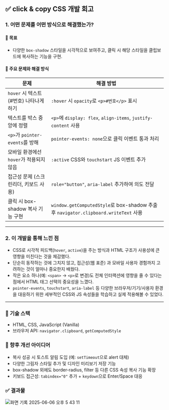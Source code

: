 ## ✅ click & copy CSS 개발 회고

### 1. 어떤 문제를 어떤 방식으로 해결했는가?

#### 🎯 목표

-   다양한 `box-shadow` 스타일을 시각적으로 보여주고, 클릭 시 해당 스타일을 클립보드에 복사하는 기능을 구현.

#### 🔧 주요 문제와 해결 방식

| 문제                                    | 해결 방법                                                                           |
| --------------------------------------- | ----------------------------------------------------------------------------------- |
| `hover` 시 텍스트(#번호) 나타나게 하기  | `:hover` 시 `opacity`로 `<p>#번호</p>` 표시                                         |
| 텍스트를 박스 중앙에 정렬               | `<p>`에 `display: flex`, `align-items`, `justify-content` 사용                      |
| `<p>`가 `pointer-events`를 방해         | `pointer-events: none`으로 클릭 이벤트 통과 처리                                    |
| 모바일 환경에선 `hover`가 적용되지 않음 | `:active` CSS와 `touchstart` JS 이벤트 추가                                         |
| 접근성 문제 (스크린리더, 키보드 사용)   | `role="button"`, `aria-label` 추가하여 의도 전달                                    |
| 클릭 시 box-shadow 복사 기능 구현       | `window.getComputedStyle`로 box-shadow 추출 후 `navigator.clipboard.writeText` 사용 |

---

### 2. 이 개발을 통해 느낀 점

-   CSS로 시각적 피드백(`hover`, `active`)을 주는 방식과 HTML 구조가 사용성에 큰 영향을 미친다는 것을 체감했다.
-   단순히 동작하는 것에 그치지 않고, 접근성(웹 표준) 과 모바일 사용자 경험까지 고려하는 것이 얼마나 중요한지 배웠다.
-   작은 요소 하나(예: `<span>` → `<p>`로 변경)도 전체 인터랙션에 영향을 줄 수 있다는 점에서 HTML 태그 선택의 중요성을 느꼈다.
-   `pointer-events`, `touchstart`, `aria-label` 등 다양한 브라우저/기기/사용자 환경을 대응하기 위한 세부적인 CSS와 JS 속성들을 학습하고 실제 적용해볼 수 있었다.

---

### 📌 기술 스택

-   HTML, CSS, JavaScript (Vanilla)
-   브라우저 API: `navigator.clipboard`, `getComputedStyle`

### 📌 향후 개선 아이디어

-   복사 성공 시 토스트 알림 도입 (예: `setTimeout`으로 alert 대체)
-   다양한 그림자 스타일 추가 및 디자인 미리보기 저장 기능
-   box-shadow 외에도 border-radius, filter 등 다른 CSS 속성 복사 기능 확장
-   키보드 접근성: `tabindex="0"` 추가 + `keydown`으로 Enter/Space 대응

### ✅ 결과물
![화면 기록 2025-06-06 오후 5 43 11](https://github.com/user-attachments/assets/6198648b-fd05-4e8e-9e19-a840b18c79e5)

